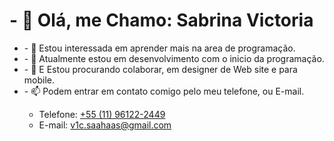 <h1>- 👋 Olá, me Chamo: Sabrina Victoria</h1>
<ul>
    <li>- 👀 Estou interessada em aprender mais na area de programação.</li>
<li>- 🌱 Atualmente estou em desenvolvimento com o inicio da programação.</li>
<li>- 💞️ E Estou procurando colaborar, em designer de Web site e para mobile.</li>
<li>- 📫 Podem entrar em contato comigo pelo meu telefone, ou E-mail.</li>

 <ul class="lista-contato">
<li>Telefone: <a href="tel:+5511961222449" class="contato">+55 (11) 96122-2449</a></li>
<li> E-mail:   <a href="mailto:v1c.saahaas@gmail.com" class="contato">v1c.saahaas@gmail.com</a> </li>
 </ul>
 <a href="https://github.com/Saavict"
 https://github-readme-stats.vercel.app/api?username=saavict&theme=buefy&show_icons=true
 </div>

<!---
Saavict/Saavict is a ✨ special ✨ repository because its `README.md` (this file) appears on your GitHub profile.
You can click the Preview link to take a look at your changes.
--->
